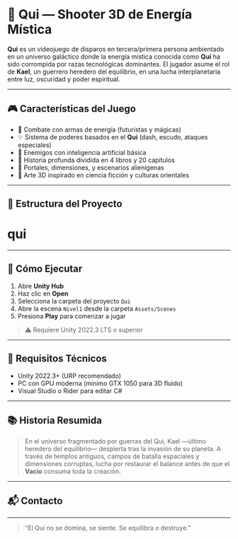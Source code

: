 # 🌌 Qui — Shooter 3D de Energía Mística

**Qui** es un videojuego de disparos en tercera/primera persona ambientado en un universo galáctico donde la energía mística conocida como **Qui** ha sido corrompida por razas tecnológicas dominantes. El jugador asume el rol de **Kael**, un guerrero heredero del equilibrio, en una lucha interplanetaria entre luz, oscuridad y poder espiritual.

---

## 🎮 Características del Juego

- 🔫 Combate con armas de energía (futuristas y mágicas)
- ✨ Sistema de poderes basados en el **Qui** (dash, escudo, ataques especiales)
- 🧠 Enemigos con inteligencia artificial básica
- 🌌 Historia profunda dividida en 4 libros y 20 capítulos
- 🚪 Portales, dimensiones, y escenarios alienígenas
- 🎨 Arte 3D inspirado en ciencia ficción y culturas orientales

---

## 📂 Estructura del Proyecto

# qui

---

## 🚀 Cómo Ejecutar

1. Abre **Unity Hub**
2. Haz clic en **Open**
3. Selecciona la carpeta del proyecto `Qui`
4. Abre la escena `Nivel1` desde la carpeta `Assets/Scenes`
5. Presiona **Play** para comenzar a jugar

> ⚠️ Requiere Unity 2022.3 LTS o superior

---

## 📌 Requisitos Técnicos

- Unity 2022.3+ (URP recomendado)
- PC con GPU moderna (mínimo GTX 1050 para 3D fluido)
- Visual Studio o Rider para editar C#

---

## 📚 Historia Resumida

> En el universo fragmentado por guerras del Qui, Kael —último heredero del equilibrio— despierta tras la invasión de su planeta. A través de templos antiguos, campos de batalla espaciales y dimensiones corruptas, lucha por restaurar el balance antes de que el **Vacio** consuma toda la creación.


---

## 📬 Contacto



---

> “El Qui no se domina, se siente. Se equilibra o destruye.”
